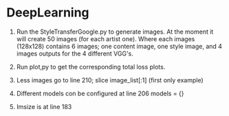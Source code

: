 # DeepLearning

1. Run the StyleTransferGoogle.py to generate images. At the moment it will create 50 images (for each artist one). Where each images (128x128) contains 6 images; one content image, one style image, and 4 images outputs for the 4 different VGG's.
2. Run plot,py to get the corresponding total loss plots.


3. Less images go to line 210; slice image_list[:1] (first only example)
4. Different models con be configured at line 206 models = {}
5. Imsize is at line 183

